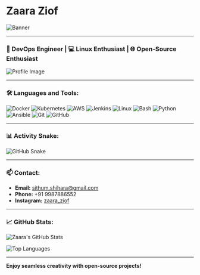 # Zaara Ziof

![Banner](./path-to-your-uploaded-image1.png)

---

### 🚀 DevOps Engineer | 💻 Linux Enthusiast | 🌐 Open-Source Enthusiast

![Profile Image](./path-to-your-uploaded-image2.png)

---

### 🛠️ Languages and Tools:

<p align="left">
  <img src="https://img.icons8.com/fluency/48/000000/docker.png" alt="Docker"/>
  <img src="https://img.icons8.com/color/48/000000/kubernetes.png" alt="Kubernetes"/>
  <img src="https://img.icons8.com/color/48/000000/amazon-web-services.png" alt="AWS"/>
  <img src="https://img.icons8.com/color/48/000000/jenkins.png" alt="Jenkins"/>
  <img src="https://img.icons8.com/color/48/000000/linux.png" alt="Linux"/>
  <img src="https://img.icons8.com/color/48/000000/bash.png" alt="Bash"/>
  <img src="https://img.icons8.com/color/48/000000/python.png" alt="Python"/>
  <img src="https://img.icons8.com/external-tal-revivo-color-tal-revivo/48/000000/external-ansible-an-open-source-software-provisioning-configuration-management-and-application-deployment-tool-logo-color-tal-revivo.png" alt="Ansible"/>
  <img src="https://img.icons8.com/color/48/000000/git.png" alt="Git"/>
  <img src="https://img.icons8.com/material-outlined/48/000000/github.png" alt="GitHub"/>
</p>

---

### 📊 Activity Snake:

![GitHub Snake](https://github.com/username/username/blob/output/github-contribution-grid-snake.svg)

---

### 📫 Contact:

- **Email:** sithum.shihara@gmail.com
- **Phone:** +91 9987886552
- **Instagram:** [zaara_ziof](https://instagram.com/zaara_ziof)

---

### 📈 GitHub Stats:

![Zaara's GitHub Stats](https://github-readme-stats.vercel.app/api?username=yourusername&show_icons=true&theme=radical)

![Top Languages](https://github-readme-stats.vercel.app/api/top-langs/?username=yourusername&layout=compact&theme=radical)

---

**Enjoy seamless creativity with open-source projects!**
